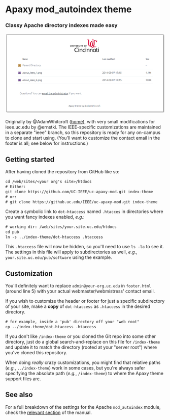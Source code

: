 #   Apaxy mod_autoindex theme
### Classy Apache directory indexes made easy
![](screenshot.png)

Originally by @AdamWhitcroft ([home][ah]), with very small modifications for
ieee.uc.edu by @ernstki. The IEEE-specific customizations are maintained in a
separate "ieee" branch, so this repository is ready for any on-campus to clone
and start using. (You'll want to customize the contact email in the footer is
all; see below for instructions.)

## Getting started

After having cloned the repository from GitHub like so:

    cd /web/sites/<your org's site>/htdocs
    # Either:
    git clone https://github.com/UC-IEEE/uc-apaxy-mod.git index-theme
    # or:
    # git clone https://github.uc.edu/IEEE/uc-apaxy-mod.git index-theme

Create a symbolic link to `dot-htaccess` named `.htacces` in directories where
you want fancy indexes enabled, _e.g._:

    # working dir: /web/sites/your.site.uc.edu/htdocs
    cd pub
    ln -s ../index-theme/dot-htaccess .htaccess

This `.htaccess` file will now be hidden, so you'll need to use `ls -la` to
see it. The settings in this file will apply to subdirectories as well,
_e.g._, `your.site.uc.edu/pub/software` using the example.


## Customization

You'll definitely want to replace `admin@your-org.uc.edu` in `footer.html`
(around line 5) with your actual webmaster/webmistress' contact email.

If you wish to customize the header or footer for just a specific
subdirectory of your site, make a **copy** of `dot-htaccess` as `.htaccess` in
the desired directory.

    # for example, inside a 'pub' directory off your "web root"
    cp ../index-theme/dot-htaccess .htaccess

If you don't like `/index-theme` or you cloned the Git repo into some other
directory, just do a global search-and-replace on this file for `/index-theme`
and update it to match the directory (rooted at your "server root") where
you've cloned this repository.

When doing _really_ crazy customizations, you might find that relative paths
(_e.g._, `../index-theme`) work in some cases, but you're always safer
specifying the absolute path (_e.g._, `/index-theme`) to where the Apaxy theme
support files are.

## See also

For a full breakdown of the settings for the Apache `mod_autoindex` module, check the
[relevant section][ap1] of the manual.


[ah]:  http://adamwhitcroft.com/apaxy/
[ap1]: http://apache.org/docs/2.2/mod/mod_autoindex.html
